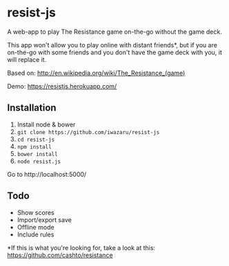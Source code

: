 resist-js
=========

A web-app to play The Resistance game on-the-go without the game deck.

This app won't allow you to play online with distant friends*, but if you are on-the-go with some friends and you don't have the game deck with you, it will replace it.

Based on: http://en.wikipedia.org/wiki/The_Resistance_(game)

Demo: https://resistjs.herokuapp.com/

## Installation

1. Install node & bower
2. `git clone https://github.com/iwazaru/resist-js`
3. `cd resist-js`
4. `npm install`
5. `bower install`
6. `node resist.js`

Go to http://localhost:5000/

## Todo

* Show scores
* Import/export save
* Offline mode
* Include rules

*If this is what you're looking for, take a look at this:
https://github.com/cashto/resistance

